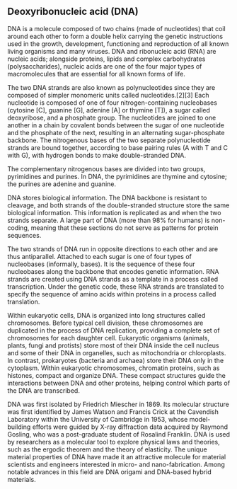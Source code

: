 ## Deoxyribonucleic acid (DNA)

DNA is a molecule
composed of two chains (made of nucleotides) that coil around each other to form a double helix carrying
the genetic instructions used in the growth, development, functioning and reproduction of all known living
organisms and many viruses. DNA and ribonucleic acid (RNA) are nucleic acids; alongside proteins, lipids
and complex carbohydrates (polysaccharides), nucleic acids are one of the four major types of
macromolecules that are essential for all known forms of life.

The two DNA strands are also known as polynucleotides since they are composed of simpler monomeric units
called nucleotides.[2][3] Each nucleotide is composed of one of four nitrogen-containing nucleobases
(cytosine [C], guanine [G], adenine [A] or thymine [T]), a sugar called deoxyribose, and a phosphate group.
The nucleotides are joined to one another in a chain by covalent bonds between the sugar of one nucleotide 
and the phosphate of the next, resulting in an alternating sugar-phosphate backbone. The nitrogenous bases
of the two separate polynucleotide strands are bound together, according to base pairing rules
(A with T and C with G), with hydrogen bonds to make double-stranded DNA.

The complementary nitrogenous bases are divided into two groups, pyrimidines and purines. In DNA, the 
pyrimidines are thymine and cytosine; the purines are adenine and guanine.

DNA stores biological information. The DNA backbone is resistant to cleavage, and both strands of the 
double-stranded structure store the same biological information. This information is replicated as and 
when the two strands separate. A large part of DNA (more than 98% for humans) is non-coding, meaning that 
these sections do not serve as patterns for protein sequences.

The two strands of DNA run in opposite directions to each other and are thus antiparallel. Attached to 
each sugar is one of four types of nucleobases (informally, bases). It is the sequence of these four 
nucleobases along the backbone that encodes genetic information. RNA strands are created using DNA strands
as a template in a process called transcription. Under the genetic code, these RNA strands are translated
to specify the sequence of amino acids within proteins in a process called translation.

Within eukaryotic cells, DNA is organized into long structures called chromosomes. Before typical cell
division, these chromosomes are duplicated in the process of DNA replication, providing a complete set of
chromosomes for each daughter cell. Eukaryotic organisms (animals, plants, fungi and protists) store most
of their DNA inside the cell nucleus and some of their DNA in organelles, such as mitochondria or
chloroplasts. In contrast, prokaryotes (bacteria and archaea) store their DNA only in the cytoplasm.
Within eukaryotic chromosomes, chromatin proteins, such as histones, compact and organize DNA. These
compact structures guide the interactions between DNA and other proteins, helping control which parts of
the DNA are transcribed.

DNA was first isolated by Friedrich Miescher in 1869. Its molecular structure was first identified by
James Watson and Francis Crick at the Cavendish Laboratory within the University of Cambridge in 1953,
whose model-building efforts were guided by X-ray diffraction data acquired by Raymond Gosling, who was
a post-graduate student of Rosalind Franklin. DNA is used by researchers as a molecular tool to explore
physical laws and theories, such as the ergodic theorem and the theory of elasticity. The unique material
properties of DNA have made it an attractive molecule for material scientists and engineers interested
in micro- and nano-fabrication. Among notable advances in this field are DNA origami and DNA-based hybrid
materials.
